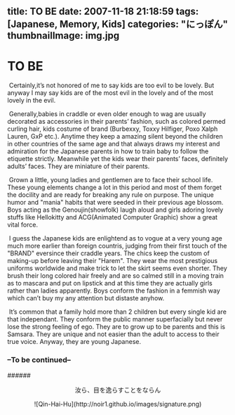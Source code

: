 title: TO BE
date: 2007-11-18 21:18:59
tags: [Japanese, Memory, Kids]
categories: "にっぽん"
thumbnailImage: img.jpg
---
# TO BE 

&#160;Certainly,it’s not honored of me to say kids are too evil to be lovely. But anyway I may say kids are of the most evil in the lovely and of the most lovely in the evil.

&#160;Generally,babies in craddle or even older enough to wag are usually decorated as accessories in their parents’ fashion, such as colored permed curling hair, kids costume of brand (Burbexxy, Toxxy Hilfiger, Poxo Xalph Lauren, GxP etc.). Anytime they keep a amazing silent beyond the children in other countries of the same age and that always draws my interest and admiration for the Japanese parents in how to train baby to follow the etiquette strictly. Meanwhile yet the kids wear their parents’ faces, definitely adults’ faces. They are miniature of their parents.

&#160;Grown a little, young ladies and gentlemen are to face their school life. These young elements change a lot in this period and most of them forget the docility and are ready for breaking any rule on purpose. The unique humor and  "mania" habits that were seeded in their previous age blossom. Boys acting as the Genoujin(showfolk) laugh aloud and girls adoring lovely stuffs like Hellokitty and ACG(Animated Computer Graphic) show a great vital force.

&#160;I guess the Japanese kids are enlightend as to vogue at a very young age much more earlier than foreign countris, judging from their first touch of the "BRAND" eversince their craddle years. The chics keep the custom of making-up before leaving their "Harem". They wear the most prestigious uniforms worldwide and make trick to let the skirt seems even shorter. They brush their long colored hair freely and are so calmed still in a moving train as to mascara and put on lipstick and at this time they are actually girls rather than ladies apparently. Boys conform the fashion in a femmish way which can’t buy my any attention but distaste anyhow.

&#160;It’s common that a family hold more than 2 children but every single kid are that independant. They conform the public manner superfacially but never lose the strong feeling of ego. They are to grow up to be parents and this is Samsara. They are unique and not easier than the adult to access to their true voice. Anyway, they are young Japanese.
 
### –To be continued–
######<center> 汝ら、目を逸らすことをならん


<center> ![Qin-Hai-Hu](http://noir1.github.io/images/signature.png)</center>